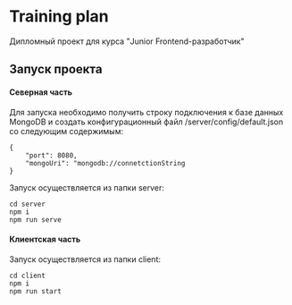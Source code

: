# Training plan

Дипломный проект для курса "Junior Frontend-разработчик"

## Запуск проекта

#### Северная часть

Для запуска необходимо получить строку подключения к базе данных MongoDB и создать конфигурационный файл /server/config/default.json со следующим содержимым:

```
{
    "port": 8080,
    "mongoUri": "mongodb://connetctionString
}
```

Запуск осуществляется из папки server:

```
cd server
npm i
npm run serve
```

#### Клиентская часть

Запуск осуществляется из папки client:

```
cd client
npm i
npm run start
```
